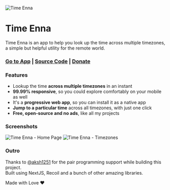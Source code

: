 ![Time Enna](https://www.timeenna.com/icons/logo-256x256.png)

# Time Enna

Time Enna is an app to help you look up the time across multiple timezones, a simple but helpful utility for the remote world.

### [Go to App](https://timeenna.com/) | [Source Code](https://github.com/AmruthPillai/Time-Enna) | [Donate](https://www.buymeacoffee.com/AmruthPillai)

### Features

- Lookup the time **across multiple timezones** in an instant
- **99.99% responsive**, so you could explore comfortably on your mobile as well
- It's a **progressive web app**, so you can install it as a native app
- **Jump to a particular time** across all timezones, with just one click
- **Free, open-source and no ads**, like all my projects
### Screenshots

![Time Enna - Home Page](https://www.timeenna.com/screenshots/home.png)
![Time Enna - Timezones](https://www.timeenna.com/screenshots/timezones.png)

### Outro

Thanks to [@aksh1251](https://github.com/aksh1251) for the pair programming support while building this project.  
Built using NextJS, Recoil and a bunch of other amazing libraries.  

Made with Love ❤️ 
